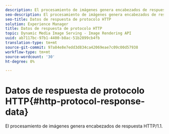 ```yaml
---
description: El procesamiento de imágenes genera encabezados de respuesta HTTP/1.1.
seo-description: El procesamiento de imágenes genera encabezados de respuesta HTTP/1.1.
seo-title: Datos de respuesta de protocolo HTTP
solution: Experience Manager
title: Datos de respuesta de protocolo HTTP
topic: Dynamic Media Image Serving - Image Rendering API
uuid: ab7117bc-97b1-4400-b8ac-51b2899cb4fb
translation-type: tm+mt
source-git-commit: 97a84e8e7edd3d834ca42069eae7c09c00d57938
workflow-type: tm+mt
source-wordcount: '30'
ht-degree: 0%

---
```



# Datos de respuesta de protocolo HTTP{#http-protocol-response-data}

El procesamiento de imágenes genera encabezados de respuesta HTTP/1.1.

